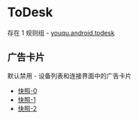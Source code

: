 # ToDesk

存在 1 规则组 - [youqu.android.todesk](/src/apps/youqu.android.todesk.ts)

## 广告卡片

默认禁用 - 设备列表和连接界面中的广告卡片

- [快照-0](https://i.gkd.li/import/13228546)
- [快照-1](https://i.gkd.li/import/13256552)
- [快照-2](https://i.gkd.li/import/13296380)
